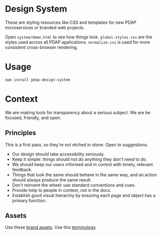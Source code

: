 # Design System
These are styling resources like CSS and templates for new PDAP microservices or branded web projects.

Open `system/demo.html` to see how things look.
`global-styles.css` are the styles used across all PDAP applications.
`normalize.css` is used for more consistent cross-browser rendering.

# Usage
```npm install pdap-design-system```

# Context
We are making tools for transparency about a serious subject. We are be focused, friendly, and open.

## Principles
This is a first pass, so they're not etched in stone. Open to suggestions.

- Our design should take accessibility seriously. 
- Keep it simple: things should not do anything they don't need to do. 
- We should keep our users informed and in control with timely, relevant feedback.
- Things that look the same should behave in the same way, and an action should always produce the same result.
- Don't reinvent the wheel: use standard conventions and cues.
- Provide help to people in context, not in the docs.
- Establish good visual hierarchy by ensuring each page and object has a primary function.

## Assets
Use these [brand assets](https://docs.pdap.io/meta/about/staff/brand-assets).
Use this [terminology](https://docs.pdap.io/activities/terms-and-definitions).